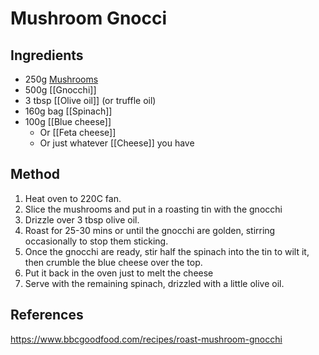# Mushroom Gnocci
## Ingredients
-   250g [Mushrooms](./Mushrooms.md)
-   500g [[Gnocchi]]
-   3 tbsp [[Olive oil]] (or truffle oil)
-   160g bag [[Spinach]]
-   100g [[Blue cheese]]
	-   Or [[Feta cheese]]
	-   Or just whatever [[Cheese]] you have

## Method
1. Heat oven to 220C fan.
2. Slice the mushrooms and put in a roasting tin with the gnocchi
3. Drizzle over 3 tbsp olive oil.
4. Roast for 25-30 mins or until the gnocchi are golden, stirring occasionally to stop them sticking.
5. Once the gnocchi are ready, stir half the spinach into the tin to wilt it, then crumble the blue cheese over the top.
6. Put it back in the oven just to melt the cheese
7. Serve with the remaining spinach, drizzled with a little olive oil.

## References
https://www.bbcgoodfood.com/recipes/roast-mushroom-gnocchi